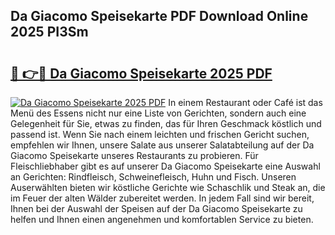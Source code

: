 ## Da Giacomo Speisekarte PDF Download Online 2025 PI3Sm

# <h2><a href="http://gc8rf7.nevu.top/?p=Da+Giacomo+Speisekarte">🔗 👉🔴 Da Giacomo Speisekarte 2025 PDF</a></h2>

[![Da Giacomo Speisekarte 2025 PDF](https://i.imgur.com/dBaPXMq.png)](http://gc8rf7.nevu.top/?p=Da+Giacomo+Speisekarte)
In einem Restaurant oder Café ist das Menü des Essens nicht nur eine Liste von Gerichten, sondern auch eine Gelegenheit für Sie, etwas zu finden, das für Ihren Geschmack köstlich und passend ist. Wenn Sie nach einem leichten und frischen Gericht suchen, empfehlen wir Ihnen, unsere Salate aus unserer Salatabteilung auf der Da Giacomo Speisekarte unseres Restaurants zu probieren. Für Fleischliebhaber gibt es auf unserer Da Giacomo Speisekarte eine Auswahl an Gerichten: Rindfleisch, Schweinefleisch, Huhn und Fisch. Unseren Auserwählten bieten wir köstliche Gerichte wie Schaschlik und Steak an, die im Feuer der alten Wälder zubereitet werden. In jedem Fall sind wir bereit, Ihnen bei der Auswahl der Speisen auf der Da Giacomo Speisekarte zu helfen und Ihnen einen angenehmen und komfortablen Service zu bieten.
